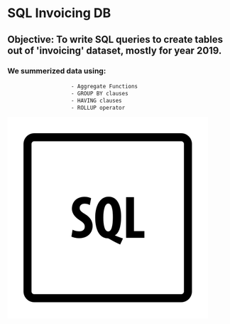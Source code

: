 # SQL Invoicing DB

## Objective: To write SQL queries to create tables out of 'invoicing' dataset, mostly for year 2019.

### We summerized data using:
                        - Aggregate Functions
                        - GROUP BY clauses
                        - HAVING clauses
                        - ROLLUP operator

![SQL Icon](https://github.com/Naarestan/SQL_Invoicing_DB/blob/main/sql.png)
